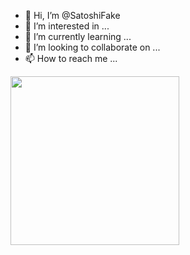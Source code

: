 - 👋 Hi, I’m @SatoshiFake
- 👀 I’m interested in ...
- 🌱 I’m currently learning ...
- 💞️ I’m looking to collaborate on ...
- 📫 How to reach me ...

<!---
SatoshiFake/SatoshiFake is a ✨ special ✨ repository because its `README.md` (this file) appears on your GitHub profile.
You can click the Preview link to take a look at your changes.
--->







<img src="https://raw.githubusercontent.com/wiki/epezent/implot/screenshots3/tables.gif" width="270">

